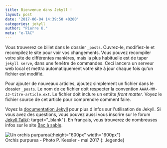 ```yaml
---
title: Bienvenue dans Jekyll !
layout: post
date: '2017-06-04 14:39:50 +0200'
categories: jekyll
author: "Pierre K."
meta: "e-TAC"
---
```


Vous trouverez ce billet dans le dossier `_posts`. Ouvrez-le, modifiez-le et recompilez le site pour voir vos changements. Vous pouvez recompiler votre site de différentes manières, mais la plus habituelle est de taper `jekyll serve`, dans une fenêtre de commandes. Ceci lancera un serveur web local et mettra automatiquement votre site à jour chaque fois qu'un fichier est modifié.

Pour ajouter de nouveaux articles, ajoutez simplement un fichier dans le dossier `_posts`. Le nom de ce fichier doit respecter la convention `AAAA-MM-JJ-titre-article.ext`. Le fichier doit inclure un entête *front matter*. Voyez le fichier source de cet article pour comprendre comment faire.

Voyez la [documentation Jekyll][jekyll-docs] pour plus d'infos sur l'utilisation de Jekyll. Si vous avez des questions, vous pouvez aussi vous inscrire sur le forum [Jekyll Talk][jekyll-talk]{: target="_blank"}. En français, vous trouverez de nombreuses infos sur le site [Bac à sable][bac-a-sable].

![Un orchis purpurea]({{site.url}}/assets/images/orchys_purpurea.jpg){:height="600px" width="600px"}  
<i class="fa fa-camera-retro" aria-hidden="true"></i> Orchis purpurea - Photo P. Kessler - mai 2017
{: .legende}

[jekyll-docs]: https://jekyllrb.com/docs/home
[bac-a-sable]: https://www.bac-a-sable.eu
[jekyll-talk]: https://talk.jekyllrb.com/
